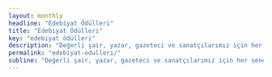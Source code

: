 ```yaml
---
layout: monthly
headline: "Edebiyat Ödülleri"
title: "Edebiyat Ödülleri"
key: "edebiyat ödülleri"
description: "Değerli şair, yazar, gazeteci ve sanatçılarımız için her sene verilen tüm Edebiyat Ödüllerine, edebiyat yarışmalarına bu sayfadan erişebilirsiniz."
permalink: "edebiyat-odulleri/"
subline: "Değerli şair, yazar, gazeteci ve sanatçılarımız için her sene verilen tüm <strong>Edebiyat Ödülleri</strong>ne, edebiyat yarışmalarına bu sayfadan erişebilirsiniz."
---
```

